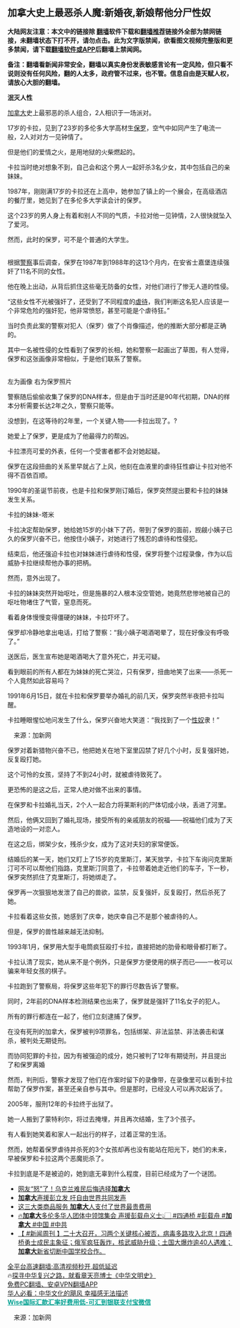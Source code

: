  <!-- 面包屑导航 --> <h2>加拿大史上最恶杀人魔:新婚夜,新娘帮他分尸性奴</h2> <p class="notice"><b>大陆网友注意：本文中的链接除 <a href="https://github.com/bannedbook/fanqiang" >翻墙</a>软件下载和<a href="https://github.com/killgcd/justmysocks/blob/master/README.md">翻墙推荐</a>链接外全部为禁网链接，未翻墙状态下打不开，请勿点击。此为文字版禁闻，欲看图文视频完整版和更多禁闻，请下载<a href="https://github.com/bannedbook/fanqiang">翻墙软件或APP</a>后翻墙上禁闻网。</p><p>备注：翻墙看新闻非常安全，翻墙以真实身份发表敏感言论有一定风险，但只看不说则没有任何风险，翻的人太多，政府管不过来，也不管。信息自由是天赋人权，请放心大胆的翻墙。</b></p>  <div class="entry"> <p><strong>泯灭人性</strong></p> <p><a href="https://www.bannedbook.org/bnews/tag/%e5%8a%a0%e6%8b%bf%e5%a4%a7/" class="st_tag internal_tag" rel="tag" title="标签 加拿大 下的日志">加拿大</a>史上最邪恶的杀人组合，2人相识于一场派对。</p> <p>17岁的卡拉，见到了23岁的多伦多大学高材生<a href="https://www.bannedbook.org/bnews/tag/%e4%bf%9d%e7%bd%97/" class="st_tag internal_tag" rel="tag" title="标签 保罗 下的日志">保罗</a>，空气中如同产生了电流一般，2人对对方一见钟情了。</p> <p>但是他们的爱情之火，是用地狱的火柴燃起的。</p> <p>卡拉当时绝对想象不到，自己会和这个男人一起奸杀3名少女，其中包括自己的亲妹妹。</p> <p>1987年，刚刚满17岁的卡拉还在上高中，她参加了镇上的一个展会，在高级酒店的餐厅里，她见到了在多伦多大学读会计的保罗。</p> <p>这个23岁的男人身上有着和别人不同的气质，卡拉对他一见钟情，2人很快就坠入了爱河。</p> <p>然而，此时的保罗，可不是个普通的大学生。</p> <p><br />根据<a href="https://www.bannedbook.org/bnews/tag/%e8%ad%a6%e5%af%9f/" class="st_tag internal_tag" rel="tag" title="标签 警察 下的日志">警察</a>事后调查，保罗在1987年到1988年的这13个月内，在安省士嘉堡连续强奸了11名不同的女性。</p> <p>他在晚上出动，从背后抓住这些毫无防备的女性，对他们进行了惨无人道的性侵。</p> <p>“这些女性不光被强奸了，还受到了不同程度的<a href="https://www.bannedbook.org/bnews/tag/%E8%99%90%E5%BE%85/" class="st_tag internal_tag" rel="tag" title="标签 虐待 下的日志">虐待</a>，我们判断这名犯人应该是一个非常危险的强奸犯，他非常愤怒，甚至可能是个虐待狂。”</p> <p>当时负责此案的警察对犯人（保罗）做了个肖像描述，他的推断大部分都是正确的。</p> <p>其中一名被性侵的女性看到了保罗的长相，她和警察一起画出了草图，有人觉得，保罗和这张画像非常相似，于是他们联系了警察。</p> <p><br />左为画像 右为保罗照片</p>  <p>警察随后偷偷收集了保罗的DNA样本，但是由于当时还是90年代初期，DNA的样本分析需要长达2年之久，警察只能等。</p> <p>没想到，在这等待的2年里，一个关键人物——卡拉出现了。?</p> <p>她爱上了保罗，更是成为了他最得力的帮凶。</p> <p>卡拉漂亮可爱的外表，任何一个受害者都不会对她起疑。</p> <p>保罗在这段扭曲的关系里早就占了上风，他刻在血液里的虐待狂性癖让卡拉对他不得不百依百顺。</p> <p>1990年的圣诞节前夜，也是卡拉和保罗刚订婚后，保罗突然提出要和卡拉的妹妹发生关系。</p> <p>卡拉的妹妹-塔米</p> <p>卡拉决定帮助保罗，她给她15岁的小妹下了药，带到了保罗的面前，觊觎小姨子已久的保罗兴奋不已，他按住小姨子，对她进行了残忍的虐待和性侵犯。</p> <p>结束后，他还强迫卡拉也对妹妹进行虐待和性侵，保罗将整个过程录像，作为以后威胁卡拉继续帮他办事的把柄。</p> <p>然而，意外出现了。</p> <p>卡拉的妹妹突然开始呕吐，但是施暴的2人根本没空管她，她竟然悲惨地被自己的呕吐物堵住了气管，窒息而死。</p> <p>看着身体慢慢变得僵硬的妹妹，卡拉吓坏了。</p> <p>保罗却冷静地拿出电话，打给了警察：“我小姨子喝酒喝晕了，现在好像没有呼吸了。”</p> <p>送医后，医生宣布她是喝酒喝大了意外死亡，并无可疑。</p>  <p>看到眼前的所有人都在为妹妹的死亡哭泣，只有保罗，扭曲地笑了出来——杀死一个人竟然如此容易吗？</p> <p>1991年6月15日，就在卡拉和保罗要举办婚礼的前几天，保罗突然半夜把卡拉叫醒。</p> <p>卡拉睡眼惺忪地问发生了什么，保罗兴奋地大笑道：“我找到了一个<a href="https://www.bannedbook.org/bnews/tag/%E6%80%A7%E5%A5%B4/" class="st_tag internal_tag" rel="tag" title="标签 性奴 下的日志">性奴</a>隶！”</p> <p class="src-info">　来源：加新网 </p> <p id="conimg">保罗对着新猎物兴奋不已，他把她关在地下室里囚禁了好几个小时，反复强奸她，反复殴打她。</p> <p>这个可怜的女孩，坚持了不到24小时，就被虐待致死了。</p> <p>更恐怖的是这之后，正常人绝对做不出来的事情。</p> <p>在保罗和卡拉婚礼当天，2个人一起合力将莱斯利的尸体切成小块，丢进了河里。</p> <p>然后，他俩又回到了婚礼现场，接受所有的亲戚朋友的祝福——祝福他们成为了天造地设的一对恋人。</p> <p>在这之后，绑架少女，残杀少女，成为了这对夫妇的家常便饭。</p> <p>结婚后的某一天，她们又盯上了15岁的克里斯汀，某天放学，卡拉下车询问克里斯汀可不可以帮他们指路，克里斯汀同意了，卡拉带着她走近他们的车子，下一秒，保罗突然抓住了克里斯汀，将她绑走了。</p> <p>保罗再一次狠狠地发泄了自己的兽欲，监禁，反复强奸，反复殴打，然后杀死了她。</p> <p>卡拉看着这些女孩，她感到了庆幸，她庆幸自己不是那个被虐待的人。</p> <p>但是，保罗的兽性越来越无法抑制。</p>  <p>1993年1月，保罗用大型手电筒疯狂殴打卡拉，直接把她的肋骨和眼骨都打断了。</p> <p>卡拉认清了现实，她从来不是个例外，只是保罗方便使用的棋子而已——一枚可以骗来年轻女孩的棋子。</p> <p>卡拉跑到了警察局，将保罗这些年犯下的罪行尽数告诉了警察。</p> <p>同时，2年前的DNA样本检测结果也出来了，保罗就是强奸了11名女子的犯人。</p> <p>所有的罪行都连在一起了，他们立刻逮捕了保罗。</p> <p>在没有死刑的加拿大，保罗被判9项罪名，包括绑架、非法监禁、非法袭击和谋杀，被判处无期徒刑。</p> <p>而协同犯罪的卡拉，因为有被强迫的成分，她只被判了12年有期徒刑，并且提出了和保罗离婚</p> <p>然而，判刑后，警察才发现了他们在作案时留下的录像带，在录像里可以看到卡拉帮助了保罗作案，甚至还亲自参与其中。但是那时，已经没人可以再次起诉了。</p> <p>2005年，服刑12年的卡拉终于出狱了。</p> <p>她一人搬到了蒙特利尔，将过去掩埋，并且再次结婚，生了3个孩子。</p> <p>有人看到她笑着和家人一起出行的样子，过着正常的生活。</p> <p>然而，她帮着保罗虐待并杀死的3个女孩却再也没有能站在阳光下，她们的未来，早被保罗和卡拉这两个恶魔扼杀了。</p> <p>卡拉到底是不是被迫的，她到底无辜到什么程度，目前已经成为了一个谜团。</p> <div id="taboola-mid-1"></div>  <ul class='op-related-articles' title='相关阅读'> <li><a href='https://www.bannedbook.org/bnews/cnnews/20221018/1798547.html' target='_blank'>网友“怒”了！乌克兰难民后悔选择<b>加拿大</b></a></li> <li><a href='https://www.bannedbook.org/bnews/ssgc/20221018/1798532.html' target='_blank'><b>加拿大</b>声援彭立发 吁自由世界共同发声</a></li> <li><a href='https://www.bannedbook.org/bnews/cnnews/20221018/1798529.html' target='_blank'>这三大类商品服务 <b>加拿大</b>人支付了世界最贵费用</a></li> <li><a href='https://www.bannedbook.org/bnews/bannedvideo/20221017/1798456.html' target='_blank'>🔥<b>加拿大</b>多伦多华人团体中领馆集会 声援彭载舟义士👆🏻 #四通桥 #彭载舟 #<b>加拿大</b> #中国 #中共</a></li> <li><a href='https://www.bannedbook.org/bnews/bannedvideo/20221016/1797944.html' target='_blank'>【 #新闻周刊 】二十大召开，习两个关键核心被否，病毒多路攻入北京！四通桥勇士成民主象征；俄军疯狂轰炸，核武威胁升级；土国大爆炸逾40人遇难；<b>加拿大</b>新省切断中国学校合作。</a></li> </ul> <p class="texttj"> <a href="https://github.com/bannedbook/fanqiang/wiki/V2ray%E6%9C%BA%E5%9C%BA" target="_blank">全平台高速翻墙:高清视频秒开,超低延迟</a><br/> 🔥<a href="https://www.bannedbook.org/bnews/comments/20220808/1768773.html" target="_blank">探寻中华复兴之路，就看章天亮博士《中华文明史》</a><br/> <a href="https://github.com/bannedbook/fanqiang/wiki/%E7%A6%81%E9%97%BB%E7%BD%91%E5%AE%89%E5%8D%93%E7%BF%BB%E5%A2%99%E6%96%B0%E9%97%BBAPP" target="_blank">免费PC翻墙、安卓VPN翻墙APP</a><br/> <a href="https://www.bannedbook.org/bnews/comments/20220220/1694796.html" target="_blank">华人必看：中华文化的飓风 幸福感无法描述</a><br/> <b onclick="window.open('https://wise.prf.hn/click/camref:1011lqFCW/creativeref:1011l61212')" style="cursor:pointer;color:#00A191;text-decoration:underline;font-weight: bold;">Wise国际汇款汇率好费用低-可汇到银联支付宝微信</b> </p> <p class="src-info">　来源：加新网 </p><a name='sharetosocial'></a> <div style="margin-bottom:5px;padding-bottom:5px;clear:both"> <div id="archive-pix-1" class="banner-ads"> <!-- AuctionX Display platform tag START --> <div id="27602x728x90x621x_ADSLOT1" clicktrack="%%CLICK_URL_ESC%%"></div>  <!-- AuctionX Display platform tag END --> </div> <div id="archive-pix-2" class="banner-ads"> <!-- AuctionX Display platform tag START --> <div id="27556x300x250x621x_ADSLOT1" clicktrack="%%CLICK_URL_ESC%%" style="margin:0 auto;text-align:center"></div>  <!-- AuctionX Display platform tag END --> </div> </div>  <div id="archive-pix-1" class="banner-ads"> <!-- AuctionX Display platform tag START --> <div id="27603x728x90x621x_ADSLOT1" clicktrack="%%CLICK_URL_ESC%%"></div>  <!-- AuctionX Display platform tag END --> </div> </div><!--END ENTRY--> 